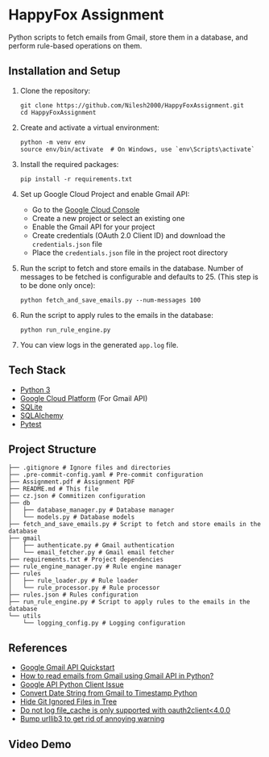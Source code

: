 # HappyFox Assignment

Python scripts to fetch emails from Gmail, store them in a database, and perform rule-based operations on them.

## Installation and Setup

1. Clone the repository:

   ```
   git clone https://github.com/Nilesh2000/HappyFoxAssignment.git
   cd HappyFoxAssignment
   ```

2. Create and activate a virtual environment:

   ```
   python -m venv env
   source env/bin/activate  # On Windows, use `env\Scripts\activate`
   ```

3. Install the required packages:

   ```
   pip install -r requirements.txt
   ```

4. Set up Google Cloud Project and enable Gmail API:

   - Go to the [Google Cloud Console](https://console.cloud.google.com/)
   - Create a new project or select an existing one
   - Enable the Gmail API for your project
   - Create credentials (OAuth 2.0 Client ID) and download the `credentials.json` file
   - Place the `credentials.json` file in the project root directory

5. Run the script to fetch and store emails in the database. Number of messages to be fetched is configurable and defaults to 25. (This step is to be done only once):

   ```
   python fetch_and_save_emails.py --num-messages 100
   ```

6. Run the script to apply rules to the emails in the database:

   ```
   python run_rule_engine.py
   ```

7. You can view logs in the generated `app.log` file.

## Tech Stack

- [Python 3](https://www.python.org/downloads/)
- [Google Cloud Platform](https://cloud.google.com/) (For Gmail API)
- [SQLite](https://www.sqlite.org/)
- [SQLAlchemy](https://www.sqlalchemy.org/)
- [Pytest](https://docs.pytest.org/en/7.4.x/)

## Project Structure

```
├── .gitignore # Ignore files and directories
├── .pre-commit-config.yaml # Pre-commit configuration
├── Assignment.pdf # Assignment PDF
├── README.md # This file
├── cz.json # Commitizen configuration
├── db
│   ├── database_manager.py # Database manager
│   └── models.py # Database models
├── fetch_and_save_emails.py # Script to fetch and store emails in the database
├── gmail
│   ├── authenticate.py # Gmail authentication
│   └── email_fetcher.py # Gmail email fetcher
├── requirements.txt # Project dependencies
├── rule_engine_manager.py # Rule engine manager
├── rules
│   ├── rule_loader.py # Rule loader
│   └── rule_processor.py # Rule processor
├── rules.json # Rules configuration
├── run_rule_engine.py # Script to apply rules to the emails in the database
└── utils
    └── logging_config.py # Logging configuration
```

## References

- [Google Gmail API Quickstart](https://developers.google.com/gmail/api/quickstart/python)
- [How to read emails from Gmail using Gmail API in Python?](https://www.geeksforgeeks.org/how-to-read-emails-from-gmail-using-gmail-api-in-python/?ref=asr1)
- [Google API Python Client Issue](https://github.com/googleapis/google-api-python-client/issues/299)
- [Convert Date String from Gmail to Timestamp Python](https://stackoverflow.com/questions/62092529/convert-date-string-from-gmail-to-timestamp-python)
- [Hide Git Ignored Files in Tree](https://unix.stackexchange.com/questions/291282/have-tree-hide-gitignored-files)
- [Do not log file_cache is only supported with oauth2client<4.0.0](https://stackoverflow.com/questions/40154672/importerror-file-cache-is-unavailable-when-using-python-client-for-google-ser)
- [Bump urllib3 to get rid of annoying warning](https://github.com/explosion/spaCy/discussions/12750)

## Video Demo
